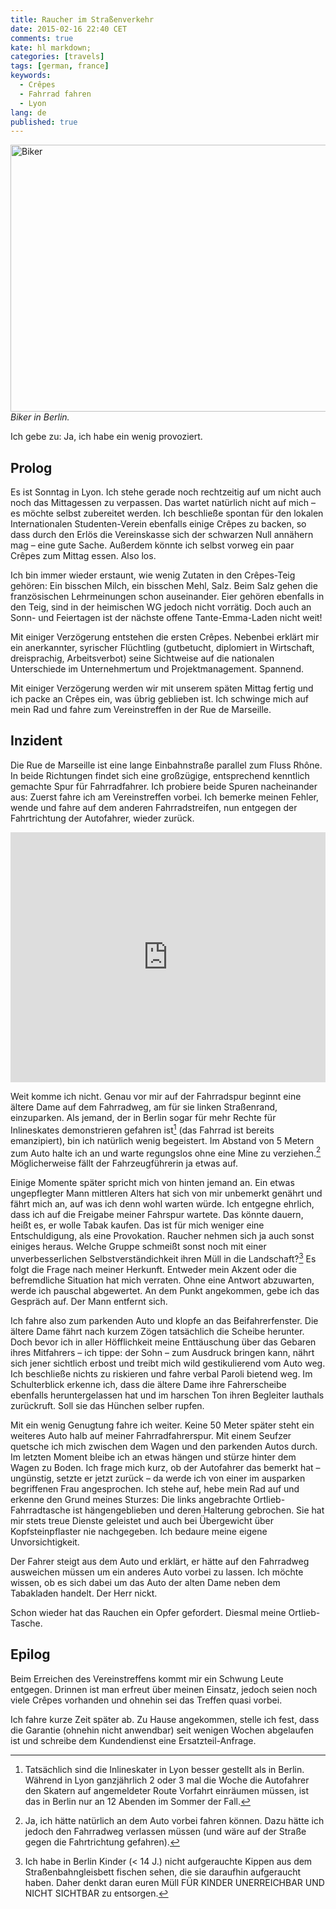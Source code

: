 ```yaml
---
title: Raucher im Straßenverkehr
date: 2015-02-16 22:40 CET
comments: true
kate: hl markdown;
categories: [travels]
tags: [german, france]
keywords:
  - Crêpes
  - Fahrrad fahren
  - Lyon
lang: de
published: true
---
```


<a data-flickr-embed="true"  href="https://www.flickr.com/photos/96323831@N06/12457266685" title="Biker"><img src="https://farm4.staticflickr.com/3677/12457266685_bae5c2201e_z.jpg" width="640" height="427" alt="Biker"></a>
*Biker in Berlin.*

Ich gebe zu: Ja, ich habe ein wenig provoziert.

## Prolog

Es ist Sonntag in Lyon. Ich stehe gerade noch rechtzeitig auf um nicht auch noch das Mittagessen zu verpassen. Das wartet natürlich nicht auf mich – es möchte selbst zubereitet werden. Ich beschließe spontan für den lokalen Internationalen Studenten-Verein ebenfalls einige Crêpes zu backen, so dass durch den Erlös die Vereinskasse sich der schwarzen Null annähern mag – eine gute Sache. Außerdem könnte ich selbst vorweg ein paar Crêpes zum Mittag essen. Also los.

<!--more-->

Ich bin immer wieder erstaunt, wie wenig Zutaten in den Crêpes-Teig gehören: Ein bisschen Milch, ein bisschen Mehl, Salz. Beim Salz gehen die französischen Lehrmeinungen schon auseinander. Eier gehören ebenfalls in den Teig, sind in der heimischen WG jedoch nicht vorrätig. Doch auch an Sonn- und Feiertagen ist der nächste offene Tante-Emma-Laden nicht weit!

Mit einiger Verzögerung entstehen die ersten Crêpes. Nebenbei erklärt mir ein anerkannter, syrischer Flüchtling (gutbetucht, diplomiert in Wirtschaft, dreisprachig, Arbeitsverbot) seine Sichtweise auf die nationalen Unterschiede im Unternehmertum und Projektmanagement. Spannend.

Mit einiger Verzögerung werden wir mit unserem späten Mittag fertig und ich packe an Crêpes ein, was übrig geblieben ist. Ich schwinge mich auf mein Rad und fahre zum Vereinstreffen in der Rue de Marseille.

## Inzident

Die Rue de Marseille ist eine lange Einbahnstraße parallel zum Fluss Rhône. In beide Richtungen findet sich eine großzügige, entsprechend kenntlich gemachte Spur für Fahrradfahrer. Ich probiere beide Spuren nacheinander aus: Zuerst fahre ich am Vereinstreffen vorbei. Ich bemerke meinen Fehler, wende und fahre auf dem anderen Fahrradstreifen, nun entgegen der Fahrtrichtung der Autofahrer, wieder zurück.

<iframe src="https://www.google.com/maps/embed?pb=!1m0!3m2!1sde!2sde!4v1423996500038!6m8!1m7!1s9t5x4w5bkgDD7fRvSFHu-g!2m2!1d45.747642!2d4.837344!3f40.66098962896328!4f-7.3730044820476195!5f0.7820865974627469" width="100%" height="400" frameborder="0" style="border:0"></iframe>

Weit komme ich nicht. Genau vor mir auf der Fahrradspur beginnt eine ältere Dame auf dem Fahrradweg, am für sie linken Straßenrand, einzuparken. Als jemand, der in Berlin sogar für mehr Rechte für Inlineskates demonstrieren gefahren ist[^1] (das Fahrrad ist bereits emanzipiert), bin ich natürlich wenig begeistert. Im Abstand von 5 Metern zum Auto halte ich an und warte regungslos ohne eine Mine zu verziehen.[^2] Möglicherweise fällt der Fahrzeugführerin ja etwas auf.

Einige Momente später spricht mich von hinten jemand an. Ein etwas ungepflegter Mann mittleren Alters hat sich von mir unbemerkt genährt und fährt mich an, auf was ich denn wohl warten würde. Ich entgegne ehrlich, dass ich auf die Freigabe meiner Fahrspur wartete. Das könnte dauern, heißt es, er wolle Tabak kaufen. Das ist für mich weniger eine Entschuldigung, als eine Provokation. Raucher nehmen sich ja auch sonst einiges heraus. Welche Gruppe schmeißt sonst noch mit einer unverbesserlichen Selbstverständichkeit ihren Müll in die Landschaft?[^3] Es folgt die Frage nach meiner Herkunft. Entweder mein Akzent oder die befremdliche Situation hat mich verraten. Ohne eine Antwort abzuwarten, werde ich pauschal abgewertet. An dem Punkt angekommen, gebe ich das Gespräch auf. Der Mann entfernt sich.

Ich fahre also zum parkenden Auto und klopfe an das Beifahrerfenster. Die ältere Dame fährt nach kurzem Zögen tatsächlich die Scheibe herunter. Doch bevor ich in aller Höfflichkeit meine Enttäuschung über das Gebaren ihres Mitfahrers – ich tippe: der Sohn – zum Ausdruck bringen kann, nährt sich jener sichtlich erbost und treibt mich wild gestikulierend vom Auto weg. Ich beschließe nichts zu riskieren und fahre verbal Paroli bietend weg. Im Schulterblick erkenne ich, dass die ältere Dame ihre Fahrerscheibe ebenfalls heruntergelassen hat und im harschen Ton ihren Begleiter lauthals zurückruft. Soll sie das Hünchen selber rupfen.

Mit ein wenig Genugtung fahre ich weiter. Keine 50 Meter später steht ein weiteres Auto halb auf meiner Fahrradfahrerspur. Mit einem Seufzer quetsche ich mich zwischen dem Wagen und den parkenden Autos durch. Im letzten Moment bleibe ich an etwas hängen und stürze hinter dem Wagen zu Boden. Ich frage mich kurz, ob der Autofahrer das bemerkt hat – ungünstig, setzte er jetzt zurück – da werde ich von einer im ausparken begriffenen Frau angesprochen. Ich stehe auf, hebe mein Rad auf und erkenne den Grund meines Sturzes: Die links angebrachte Ortlieb-Fahrradtasche ist hängengeblieben und deren Halterung gebrochen. Sie hat mir stets treue Dienste geleistet und auch bei Übergewicht über Kopfsteinpflaster nie nachgegeben. Ich bedaure meine eigene Unvorsichtigkeit.

Der Fahrer steigt aus dem Auto und erklärt, er hätte auf den Fahrradweg ausweichen müssen um ein anderes Auto vorbei zu lassen. Ich möchte wissen, ob es sich dabei um das Auto der alten Dame neben dem Tabakladen handelt. Der Herr nickt.

Schon wieder hat das Rauchen ein Opfer gefordert. Diesmal meine Ortlieb-Tasche.

## Epilog

Beim Erreichen des Vereinstreffens kommt mir ein Schwung Leute entgegen. Drinnen ist man erfreut über meinen Einsatz, jedoch seien noch viele Crêpes vorhanden und ohnehin sei das Treffen quasi vorbei.

Ich fahre kurze Zeit später ab. Zu Hause angekommen, stelle ich fest, dass die Garantie (ohnehin nicht anwendbar) seit wenigen Wochen abgelaufen ist und schreibe dem Kundendienst eine Ersatzteil-Anfrage.

[^1]: Tatsächlich sind die Inlineskater in Lyon besser gestellt als in Berlin. Während in Lyon ganzjährlich 2 oder 3 mal die Woche die Autofahrer den Skatern auf angemeldeter Route Vorfahrt einräumen müssen, ist das in Berlin nur an 12 Abenden im Sommer der Fall.

[^2]: Ja, ich hätte natürlich an dem Auto vorbei fahren können. Dazu hätte ich jedoch den Fahrradweg verlassen müssen (und wäre auf der Straße gegen die Fahrtrichtung gefahren).

[^3]: Ich habe in Berlin Kinder (< 14 J.) nicht aufgerauchte Kippen aus dem Straßenbahngleisbett fischen sehen, die sie daraufhin aufgeraucht haben. Daher denkt daran euren Müll FÜR KINDER UNERREICHBAR UND NICHT SICHTBAR zu entsorgen.
